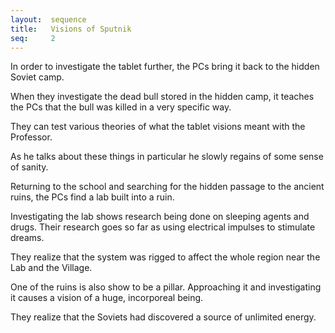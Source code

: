 ```yaml
---
layout:  sequence
title:   Visions of Sputnik
seq:     2
---
```


In order to investigate the tablet further,
the PCs bring it back to the hidden Soviet camp.

When they investigate the dead bull stored in the hidden camp,
it teaches the PCs that the bull was killed in a very specific way.

They can test various theories of what the tablet visions meant with the Professor.

As he talks about these things in particular he slowly regains of some sense of sanity.

Returning to the school and searching for the hidden passage to the ancient ruins,
the PCs find a lab built into a ruin.

Investigating the lab shows research being done on sleeping agents and drugs.
Their research goes so far as using electrical impulses to stimulate dreams.

They realize that the system was rigged to affect the whole region near the Lab and the Village.

One of the ruins is also show to be a pillar.
Approaching it and investigating it causes a vision of a huge, incorporeal being.

They realize that the Soviets had discovered a source of unlimited energy.













